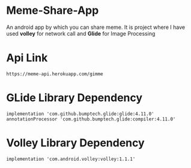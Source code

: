 # Meme-Share-App
An android app by which you can share meme. It is project where I have used **volley** for network call and **Glide** for Image Processing

# Api Link
```bas
https://meme-api.herokuapp.com/gimme
```

# GLide Library Dependency
```bas
implementation 'com.github.bumptech.glide:glide:4.11.0'
annotationProcessor 'com.github.bumptech.glide:compiler:4.11.0'
```

# Volley Library Dependency
```bas
implementation 'com.android.volley:volley:1.1.1'
```
